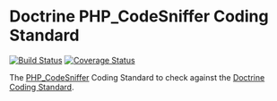 Doctrine PHP_CodeSniffer Coding Standard
========================================

[![Build Status](https://secure.travis-ci.org/deeky666/doctrine-coding-standard.png?branch=master)](http://travis-ci.org/deeky666/doctrine-coding-standard)
[![Coverage Status](https://coveralls.io/repos/deeky666/doctrine-coding-standard/badge.png?branch=master)](https://coveralls.io/r/deeky666/doctrine-coding-standard?branch=master)

The [PHP_CodeSniffer](https://github.com/squizlabs/PHP_CodeSniffer) Coding Standard to check against the [Doctrine Coding Standard](https://github.com/deeky666/doctrine-coding-standard/blob/master/Docs/README.md).
